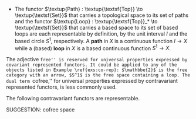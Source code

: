 -  The functor $\textup{Path} : \textup{\textsf{Top}} \to \textup{\textsf{Set}}$ that carries a topological space to its set of paths and the functor $\textup{Loop} : \textup{\textsf{Top}}_* \to \textup{\textsf{Set}}$ that carries a based space to its set of based loops are each representable by definition, by the unit interval $I$ and the based circle $S^1$, respectively. A **path** in $X$ is a continuous function $I \to X$ while a (based)  **loop** in $X$ is a based continuous function $S^1 \to X$.



The adjective ``free'' is reserved for universal properties expressed by covariant represented functors. It could be applied to any of the objects listed in Example \ref{exs:co-rep}: $\mathbbe{2}$ is the free category with an arrow, $S^1$ is the free space containing a loop. The dual term ``cofree,'' for universal properties expressed by contravariant represented functors, is less commonly used.

 The following contravariant functors are representable.


SUGGESTION: cofree space